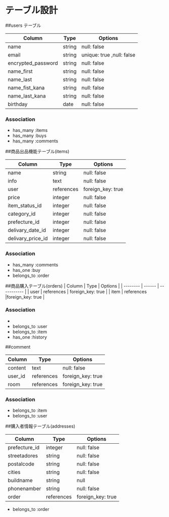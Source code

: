 # テーブル設計


##users テーブル

| Column   | Type   | Options     |
| -------- | ------ | ----------- |
| name     | string | null: false |
| email    | string | unique: true ,null: false|
| encrypted_password| string | null: false |
| name_first| string| null: false |
| name_last | string| null: false |
| name_fist_kana| string | null: false |
| name_last_kana| string | null: false |
| birthday | date   | null: false |
### Association

- has_many :items
- has_many :buys
- has_many :comments




##商品出品機能テーブル(items)

| Column   | Type   | Options     |
| -------- | ------ | ----------- |
| name     | string | null: false |
| info     | text   |null: false  |
| user     | references | foreign_key: true |
| price    | integer| null: false |
| item_status_id| integer |null: false  |
| category_id | integer | null: false |
| prefecture_id| integer| null: false |
| delivary_date_id| integer| null: false|
| delivary_price_id | integer | null: false|

### Association

- has_many :comments
- has_one :buy
- belongs_to :order


##商品購入テーブル(orders)
| Column   | Type   | Options     |
| -------- | ------ | ----------- |
| user     | references | foreign_key: true |
| item     | references  |foreign_key: true  |

### Association

- 
- belongs_to :user
- belongs_to :item
- has_one   :history

##comment

| Column   | Type   | Options     |
| -------- | ------ | ----------- |
| content  | text   | null: false |
| user_id  | references  | foreign_key: true |
| room     | references  |foreign_key: true  |

### Association

- belongs_to :item
- belongs_to :user

##購入者情報テーブル(addresses)

| Column          | Type     | Options     |
| --------        | ------   | ----------- |
| prefecture_id  | integer  | null: false | #都道府県#
| streetadores    | string   | null: false | #住所#
| postalcode      | string   | null: false | #郵便番号#
| cities          | string   | null: false | #市町村#
| buildname       | string   | null        | #建物の名前#
| phonenamber     | string   | null: false | #電話番号#
| order           | references  | foreign_key: true |

-  belongs_to :order


